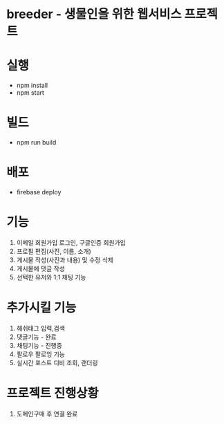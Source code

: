 # breeder - 생물인을 위한 웹서비스 프로젝트

# 실행
* npm install
* npm start

# 빌드 
* npm run build 

# 배포
* firebase deploy


# 기능
1. 이메일 회원가입 로그인, 구글인증 회원가입
2. 프로필 편집(사진, 이름, 소개)
3. 게시물 작성(사진과 내용) 및 수정 삭제
4. 게시물에 댓글 작성 
5. 선택한 유저와 1:1 채팅 기능

# 추가시킬 기능

1. 해쉬태그 입력,검색
2. 댓글기능 - 완료
3. 채팅기능 - 진행중
4. 팔로우 팔로잉 기능
5. 실시간 포스트 디비 조회, 랜더링



# 프로젝트 진행상황
1. 도메인구매 후 연결 완료
